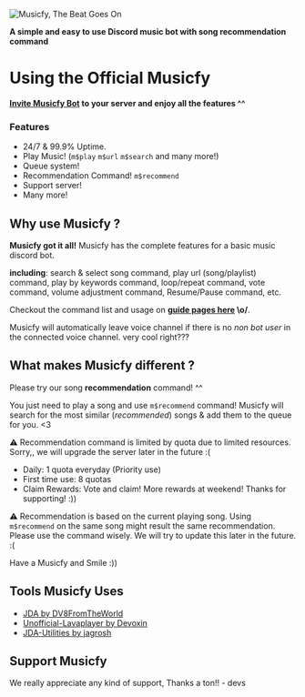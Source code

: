 ![Musicfy, The Beat Goes On](https://github.com/madeyoga/Nano.Jda/blob/master/assets/twitter_header_photo_2.png)

**A simple and easy to use Discord music bot with song recommendation command**

# Using the Official Musicfy

**[Invite Musicfy Bot](https://discord.com/api/oauth2/authorize?client_id=473023109666963467&permissions=36793408&scope=bot) to your server and enjoy all the features ^^**

### Features
- 24/7 & 99.9% Uptime.
- Play Music! (`m$play` `m$url` `m$search` and many more!)
- Queue system!
- Recommendation Command! `m$recommend`
- Support server!
- Many more!

## Why use Musicfy ? 
**Musicfy got it all!** Musicfy has the complete features for a basic music discord bot. 

**including**: search & select song command, play url (song/playlist) command, play by keywords command, loop/repeat command, vote command, volume adjustment command, Resume/Pause command, etc. 

Checkout the command list and usage on **[guide pages here]() \o/**.

Musicfy will automatically leave voice channel if there is no *non bot user* in the connected voice channel. very cool right???

## What makes Musicfy different ? 
Please try our song **recommendation** command! ^^

You just need to play a song and use `m$recommend` command! Musicfy will search for the most similar (*recommended*) songs & add them to the queue for you. <3

⚠ Recommendation command is limited by quota due to limited resources. Sorry,, we will upgrade the server later in the future :( 
- Daily: 1 quota everyday (Priority use)
- First time use: 8 quotas
- Claim Rewards: Vote and claim! More rewards at weekend! Thanks for supporting! :))

⚠ Recommendation is based on the current playing song. Using `m$recommend` on the same song might result the same recommendation. Please use the command wisely.
We will try to update this later in the future. :(

Have a Musicfy and Smile :))

## Tools Musicfy Uses
- [JDA by DV8FromTheWorld](https://github.com/DV8FromTheWorld/JDA)
- [Unofficial-Lavaplayer by Devoxin](https://github.com/Devoxin/lavaplayer)
- [JDA-Utilities by jagrosh](https://github.com/JDA-Applications/JDA-Utilities)

## Support Musicfy
We really appreciate any kind of support, Thanks a ton!! - devs
